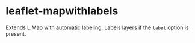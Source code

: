 # leaflet-mapwithlabels
Extends L.Map with automatic labeling.
Labels layers if the `label` option is present.